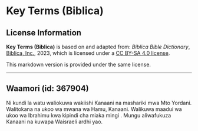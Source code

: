 # Key Terms (Biblica)

## License Information

**Key Terms (Biblica)** is based on and adapted from: _Biblica Bible Dictionary_, [Biblica, Inc.](https://www.biblica.com/), 2023, which is licensed under a [CC BY-SA 4.0 license](https://creativecommons.org/licenses/by-sa/4.0/legalcode.en).

This markdown version is provided under the same license.



--------------------------------

## Waamori (id: 367904)

Ni kundi la watu waliokuwa wakiishi Kanaani na mashariki mwa Mto Yordani. Walitokana na ukoo wa mwana wa Hamu, Kanaani. Walikuwa maadui wa ukoo wa Ibrahimu kwa kipindi cha miaka mingi . Mungu aliwafukuza Kanaani na kuwapa Waisraeli ardhi yao.


